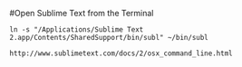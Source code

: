 #Open Sublime Text from the Terminal

    ln -s "/Applications/Sublime Text 2.app/Contents/SharedSupport/bin/subl" ~/bin/subl

    http://www.sublimetext.com/docs/2/osx_command_line.html



